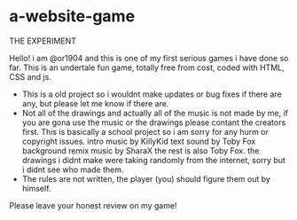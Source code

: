 # a-website-game
THE EXPERIMENT

Hello! i am @or1904 and this is one of my first serious games i have done so far. 
This is an undertale fun game, totally free from cost, coded with HTML, CSS and js.

* This is a old project so i wouldnt make updates or bug fixes if there are any, but please let me know if there are.
* Not all of the drawings and actually all of the music is not made by me, if you are gona use the music or the drawings please contant the creators first. This is basically a school project so i am sorry for any hurm or copyright issues. 
intro music by KillyKid
text sound by Toby Fox 
background remix music by SharaX
the rest is also Toby Fox.
the drawings i didnt make were taking randomly from the internet, sorry but i didnt see who made them.
* The rules are not written, the player (you) should figure them out by himself.

Please leave your honest review on my game!
